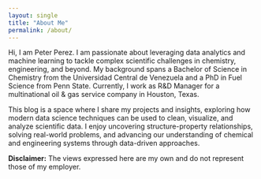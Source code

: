 ```yaml
---
layout: single
title: "About Me"
permalink: /about/
---
```


Hi, I am Peter Perez. I am passionate about leveraging data analytics and machine learning to tackle complex scientific challenges in chemistry, engineering, and beyond. My background spans a Bachelor of Science in Chemistry from the Universidad Central de Venezuela and a PhD in Fuel Science from Penn State. Currently, I work as R&D Manager for a multinational oil & gas service company in Houston, Texas.

This blog is a space where I share my projects and insights, exploring how modern data science techniques can be used to clean, visualize, and analyze scientific data. I enjoy uncovering structure-property relationships, solving real-world problems, and advancing our understanding of chemical and engineering systems through data-driven approaches.

**Disclaimer:** The views expressed here are my own and do not represent those of my employer.
